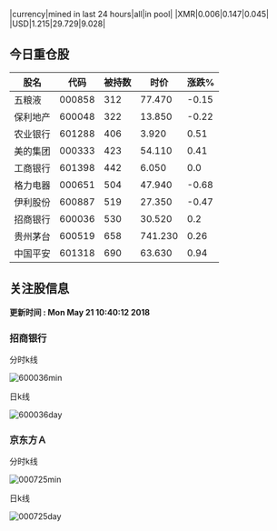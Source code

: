 |currency|mined in last 24 hours|all|in pool|
|XMR|0.006|0.147|0.045|
|USD|1.215|29.729|9.028|

## 今日重仓股 

|股名|代码|被持数|时价|涨跌%|
|---|---|---|---|---|
|五粮液|000858|312|77.470|-0.15|
|保利地产|600048|322|13.850|-0.22|
|农业银行|601288|406|3.920|0.51|
|美的集团|000333|423|54.110|0.41|
|工商银行|601398|442|6.050|0.0|
|格力电器|000651|504|47.940|-0.68|
|伊利股份|600887|519|27.350|-0.47|
|招商银行|600036|530|30.520|0.2|
|贵州茅台|600519|658|741.230|0.26|
|中国平安|601318|690|63.630|0.94|

## 关注股信息
**更新时间 : Mon May 21 10:40:12 2018**
### 招商银行 
分时k线

![600036min](http://image.sinajs.cn/newchart/min/n/sh600036.gif)

日k线

![600036day](http://image.sinajs.cn/newchart/daily/n/sh600036.gif)

### 京东方Ａ 
分时k线

![000725min](http://image.sinajs.cn/newchart/min/n/sz000725.gif)

日k线

![000725day](http://image.sinajs.cn/newchart/daily/n/sz000725.gif)
